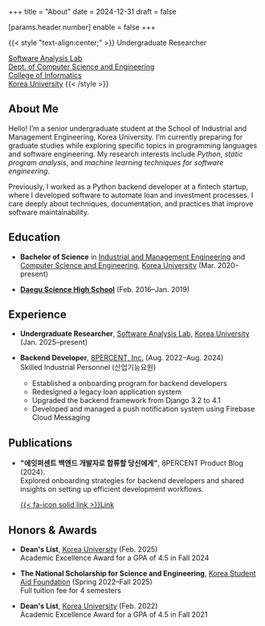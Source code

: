 +++
title = "About"
date = 2024-12-31
draft = false

[params.header.number]
enable = false
+++

{{< style "text-align:center;" >}}
Undergraduate Researcher

[Software Analysis Lab](https://prl.korea.ac.kr) \
[Dept. of Computer Science and Engineering](https://cs.korea.ac.kr) \
[College of Informatics](https://info.korea.ac.kr) \
[Korea University](https://korea.ac.kr)
{{< /style >}}

## About Me

Hello! I’m a senior undergraduate student at the School of Industrial and Management Engineering, Korea University. I’m currently preparing for graduate studies while exploring specific topics in programming languages and software engineering. My research interests include _Python_, _static program analysis_, and _machine learning techniques for software engineering_.

Previously, I worked as a Python backend developer at a fintech startup, where I developed software to automate loan and investment processes. I care deeply about techniques, documentation, and practices that improve software maintainability.

## Education

- **Bachelor of Science** in [Industrial and Management Engineering](https://ie.korea.ac.kr) and [Computer Science and Engineering](https://cs.korea.ac.kr), [Korea University](https://korea.ac.kr) (Mar. 2020–present)

- **[Daegu Science High School](https://dshs.dge.hs.kr)** (Feb. 2016–Jan. 2019)

## Experience

- **Undergraduate Researcher**, [Software Analysis Lab](https://prl.korea.ac.kr), [Korea University](https://korea.ac.kr) (Jan. 2025–present)

- **Backend Developer**, [8PERCENT, Inc.](https://8percent.kr) (Aug. 2022–Aug. 2024) \
  Skilled Industrial Personnel (산업기능요원)
  - Established a onboarding program for backend developers
  - Redesigned a legacy loan application system
  - Upgraded the backend framework from Django 3.2 to 4.1
  - Developed and managed a push notification system using Firebase Cloud Messaging

## Publications

- **"에잇퍼센트 백엔드 개발자로 합류할 당신에게"**, 8PERCENT Product Blog (2024). \
  Explored onboarding strategies for backend developers and shared insights on setting up efficient development workflows.

  [{{< fa-icon solid link >}}Link](https://8percent.github.io/2024-07-14/%EB%B0%B1%EC%97%94%EB%93%9C-%EC%98%A8%EB%B3%B4%EB%94%A9-%EC%88%98%EB%A6%BD)

## Honors & Awards

- **Dean's List**, [Korea University](https://korea.ac.kr) (Feb. 2025) \
  Academic Excellence Award for a GPA of 4.5 in Fall 2024

- **The National Scholarship for Science and Engineering**, [Korea Student Aid Foundation](https://www.kosaf.go.kr) (Spring 2022–Fall 2025) \
  Full tuition fee for 4 semesters

- **Dean's List**, [Korea University](https://korea.ac.kr) (Feb. 2022) \
  Academic Excellence Award for a GPA of 4.5 in Fall 2021
